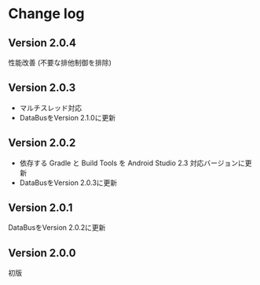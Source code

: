 # Change log

## Version 2.0.4
性能改善 (不要な排他制御を排除)

## Version 2.0.3
- マルチスレッド対応 
- DataBusをVersion 2.1.0に更新

## Version 2.0.2
- 依存する Gradle と Build Tools を Android Studio 2.3 対応バージョンに更新
- DataBusをVersion 2.0.3に更新

## Version 2.0.1
DataBusをVersion 2.0.2に更新

## Version 2.0.0
初版
